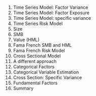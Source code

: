 1. Time Series Model: Factor Variance
2. Time Series Model: Factor Exposure
3. Time Series Model: specific variance
4. Time Series Risk Model
5. Size
6. SMB
7. Value (HML)
8. Fama French SMB and HML
9. Fama French Risk Model
10. Cross Sectional Model
11. A different approach
12. Categorical Factors
13. Categorical Variable Estimation
14. Cross Section: Specific Variance
15. Fundamental Factors
16. Summary
